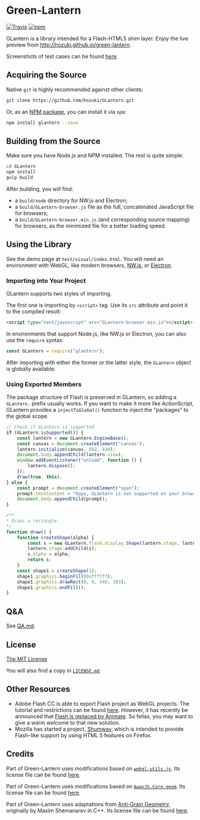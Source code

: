 # Green-Lantern

[![Travis](https://img.shields.io/travis/hozuki/green-lantern.svg)](https://travis-ci.org/hozuki/GLantern)
[![npm](https://img.shields.io/npm/v/glantern.svg)](https://npmjs.com/package/glantern)

GLantern is a library intended for a Flash-HTML5 shim layer. Enjoy the live preview
from <http://hozuki.github.io/green-lantern>.

Screenshots of test cases can be found [here](res/images).

## Acquiring the Source

Native `git` is highly recommended against other clients:

```bash
git clone https://github.com/hozuki/GLantern.git
```

Or, as an [NPM package](//npmjs.com/package/glantern), you can install it via `npm`:

```bash
npm install glantern --save
```

## Building from the Source

Make sure you have Node.js and NPM installed. The rest is quite simple:

```bash
cd GLantern
npm install
gulp build
```

After building, you will find:

- a `build/node` directory for NW.js and Electron;
- a `build/GLantern-browser.js` file as the full, concatenated JavaScript file for browsers;
- a `build/GLantern-browser.min.js` (and corresponding source mapping) for browsers, as the
minimized file for a better loading speed.

## Using the Library

See the demo page at `test/visual/index.html`. You will need an environment with WebGL, like
modern browsers, [NW.js](http://nwjs.io/), or [Electron](http://electron.atom.io/).

### Importing into Your Project

GLantern supports two styles of importing.

The first one is importing by `<script>` tag. Use its `src` attribute and point it to the compiled result:

```html
<script type="text/javascript" src="GLantern-browser.min.js"></script>
```

In environments that support Node.js, like NW.js or Electron, you can also use the `require` syntax:

```javascript
const GLantern = require("glantern");
```

After importing with either the former or the latter style, the `GLantern` object is globally available.

### Using Exported Members

The package structure of Flash is preserved in GLantern, so adding a `GLantern.` prefix usually
works. If you want to make it more like ActionScript, GLantern provides a `injectToGlobal()` function
to inject the "packages" to the global scope.

```javascript
// Check if GLantern is supported
if (GLantern.isSupported()) {
    const lantern = new GLantern.EngineBase();
    const canvas = document.createElement("canvas");
    lantern.initialize(canvas, 682, 438);
    document.body.appendChild(lantern.view);
    window.addEventListener("unload", function () {
        lantern.dispose();
    });
    draw(true, this);
} else {
    const prompt = document.createElement("span");
    prompt.textContent = "Oops, GLantern is not supported on your browser.";
    document.body.appendChild(prompt);
}

/**
* Draws a rectangle.
*/
function draw() {
    function createShape(alpha) {
        const s = new GLantern.flash.display.Shape(lantern.stage, lantern.stage);
        lantern.stage.addChild(s);
        s.alpha = alpha;
        return s;
    }
    const shape1 = createShape(1);
    shape1.graphics.beginFill(0xffffff);
    shape1.graphics.drawRect(0, 0, 540, 383);
    shape1.graphics.endFill();
}
```

## Q&A

See [QA.md](QA.md).

## License

[The MIT License](//mitlicense.org)

You will also find a copy in [`LICENSE.md`](LICENSE.md).

## Other Resources

- Adobe Flash CC is able to export Flash project as WebGL projects. The tutorial and
restrictions can be found [here](https://helpx.adobe.com/flash/using/creating-publishing-webgl-document.html).
However, it has recently be announced that [Flash is replaced by Animate](http://blogs.adobe.com/flashpro/welcome-adobe-animate-cc-a-new-era-for-flash-professional/).
So fellas, you may want to give a warm welcome to that new solution.
- Mozilla has started a project, [Shumway](https://wiki.mozilla.org/Shumway), which is intended to
provide Flash-like support by using HTML 5 features on Firefox.

## Credits

Part of Green-Lantern uses modifications based on [`webgl-utils.js`](//github.com/KhronosGroup/WebGL/blob/master/sdk/demos/common/webgl-utils.js). Its license file
can be found [here](docs/license/webgl-utils.txt).

Part of Green-Lantern uses modifications based on [`AwayJS.Core.geom`](//github.com/awayjs/core/blob/master/lib/geom/). Its license file can be found
[here](docs/license/awayjs-core.txt).

Part of Green-Lantern uses adaptations from [Anti-Grain Geometry](https://sourceforge.net/projects/agg/),
originally by Maxim Shemanarev in C++. Its license file can be found [here](docs/license/agg.txt).
